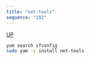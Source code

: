 ```yaml
---
title: "net-tools"
sequence: "102"
---
```


[UP](/linux.html)


```bash
yum search ifconfig
sudo yum -y install net-tools
```
